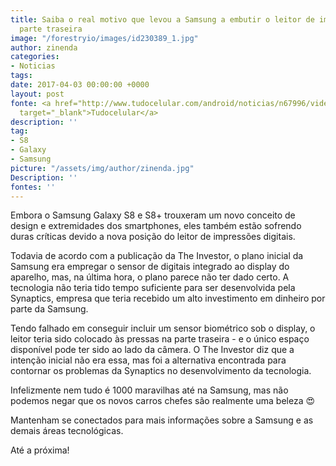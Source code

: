 ```yaml
---
title: Saiba o real motivo que levou a Samsung a embutir o leitor de impressões na
  parte traseira
image: "/forestryio/images/id230389_1.jpg"
author: zinenda
categories:
- Noticias
tags: 
date: 2017-04-03 00:00:00 +0000
layout: post
fonte: <a href="http://www.tudocelular.com/android/noticias/n67996/videochamadas-no-android-via-booyah-app.html"
  target="_blank">Tudocelular</a>
description: ''
tag:
- S8
- Galaxy
- Samsung
picture: "/assets/img/author/zinenda.jpg"
Description: ''
fontes: ''
---
```



Embora o Samsung Galaxy S8 e S8+ trouxeram um novo conceito de design e extremidades dos smartphones, eles também estão sofrendo duras críticas devido a nova posição do leitor de impressões digitais.

Todavia de acordo com a publicação da The Investor, o plano inicial da Samsung era empregar o sensor de digitais integrado ao display do aparelho, mas, na última hora, o plano parece não ter dado certo. A tecnologia não teria tido tempo suficiente para ser desenvolvida pela Synaptics, empresa que teria recebido um alto investimento em dinheiro por parte da Samsung.

Tendo falhado em conseguir incluir um sensor biométrico sob o display, o leitor teria sido colocado às pressas na parte traseira - e o único espaço disponível pode ter sido ao lado da câmera. O The Investor diz que a intenção inicial não era essa, mas foi a alternativa encontrada para contornar os problemas da Synaptics no desenvolvimento da tecnologia.

Infelizmente nem tudo é 1000 maravilhas até na Samsung, mas não podemos negar que os novos carros chefes são realmente uma beleza 😍

Mantenham se conectados para mais informações sobre a Samsung e as demais áreas tecnológicas.

Até a próxima!